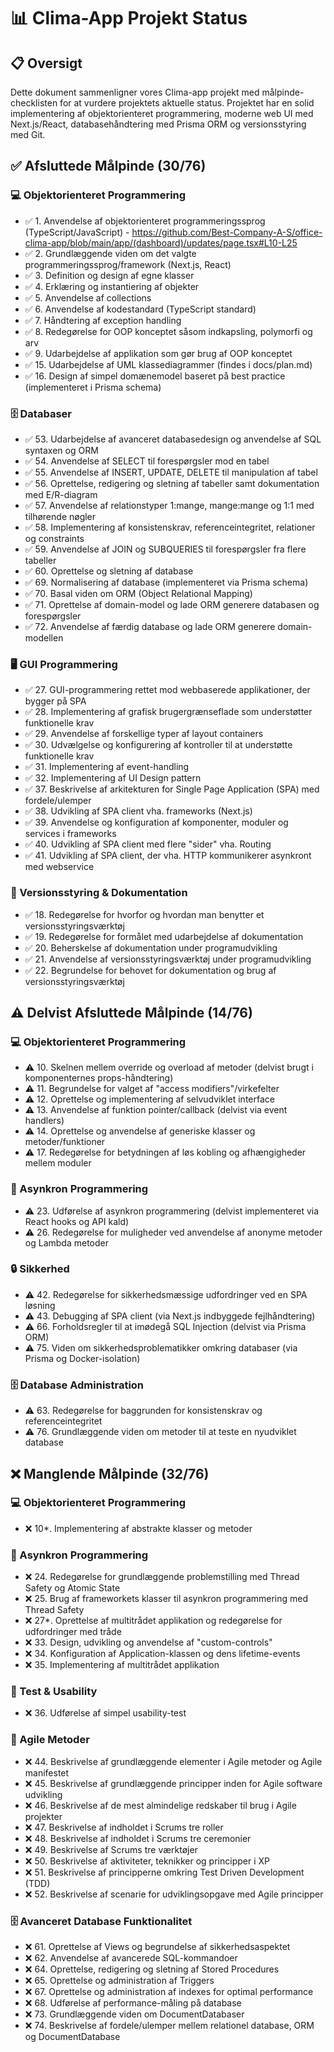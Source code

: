 # 📊 Clima-App Projekt Status

## 📋 Oversigt

Dette dokument sammenligner vores Clima-app projekt med målpinde-checklisten for at vurdere projektets aktuelle status. Projektet har en solid implementering af objektorienteret programmering, moderne web UI med Next.js/React, databasehåndtering med Prisma ORM og versionsstyring med Git.

## ✅ Afsluttede Målpinde (30/76)

### 💻 Objektorienteret Programmering

- ✅ 1. Anvendelse af objektorienteret programmeringssprog (TypeScript/JavaScript) - https://github.com/Best-Company-A-S/office-clima-app/blob/main/app/(dashboard)/updates/page.tsx#L10-L25
- ✅ 2. Grundlæggende viden om det valgte programmeringssprog/framework (Next.js, React)
- ✅ 3. Definition og design af egne klasser
- ✅ 4. Erklæring og instantiering af objekter
- ✅ 5. Anvendelse af collections
- ✅ 6. Anvendelse af kodestandard (TypeScript standard)
- ✅ 7. Håndtering af exception handling
- ✅ 8. Redegørelse for OOP konceptet såsom indkapsling, polymorfi og arv
- ✅ 9. Udarbejdelse af applikation som gør brug af OOP konceptet
- ✅ 15. Udarbejdelse af UML klassediagrammer (findes i docs/plan.md)
- ✅ 16. Design af simpel domænemodel baseret på best practice (implementeret i Prisma schema)

### 🗄️ Databaser

- ✅ 53. Udarbejdelse af avanceret databasedesign og anvendelse af SQL syntaxen og ORM
- ✅ 54. Anvendelse af SELECT til forespørgsler mod en tabel
- ✅ 55. Anvendelse af INSERT, UPDATE, DELETE til manipulation af tabel
- ✅ 56. Oprettelse, redigering og sletning af tabeller samt dokumentation med E/R-diagram
- ✅ 57. Anvendelse af relationstyper 1:mange, mange:mange og 1:1 med tilhørende nøgler
- ✅ 58. Implementering af konsistenskrav, referenceintegritet, relationer og constraints
- ✅ 59. Anvendelse af JOIN og SUBQUERIES til forespørgsler fra flere tabeller
- ✅ 60. Oprettelse og sletning af database
- ✅ 69. Normalisering af database (implementeret via Prisma schema)
- ✅ 70. Basal viden om ORM (Object Relational Mapping)
- ✅ 71. Oprettelse af domain-model og lade ORM generere databasen og forespørgsler
- ✅ 72. Anvendelse af færdig database og lade ORM generere domain-modellen

### 🖥️ GUI Programmering

- ✅ 27. GUI-programmering rettet mod webbaserede applikationer, der bygger på SPA
- ✅ 28. Implementering af grafisk brugergrænseflade som understøtter funktionelle krav
- ✅ 29. Anvendelse af forskellige typer af layout containers
- ✅ 30. Udvælgelse og konfigurering af kontroller til at understøtte funktionelle krav
- ✅ 31. Implementering af event-handling
- ✅ 32. Implementering af UI Design pattern
- ✅ 37. Beskrivelse af arkitekturen for Single Page Application (SPA) med fordele/ulemper
- ✅ 38. Udvikling af SPA client vha. frameworks (Next.js)
- ✅ 39. Anvendelse og konfiguration af komponenter, moduler og services i frameworks
- ✅ 40. Udvikling af SPA client med flere "sider" vha. Routing
- ✅ 41. Udvikling af SPA client, der vha. HTTP kommunikerer asynkront med webservice

### 📝 Versionsstyring & Dokumentation

- ✅ 18. Redegørelse for hvorfor og hvordan man benytter et versionsstyringsværktøj
- ✅ 19. Redegørelse for formålet med udarbejdelse af dokumentation
- ✅ 20. Beherskelse af dokumentation under programudvikling
- ✅ 21. Anvendelse af versionsstyringsværktøj under programudvikling
- ✅ 22. Begrundelse for behovet for dokumentation og brug af versionsstyringsværktøj

## ⚠️ Delvist Afsluttede Målpinde (14/76)

### 💻 Objektorienteret Programmering

- ⚠️ 10. Skelnen mellem override og overload af metoder (delvist brugt i komponenternes props-håndtering)
- ⚠️ 11. Begrundelse for valget af "access modifiers"/virkefelter
- ⚠️ 12. Oprettelse og implementering af selvudviklet interface
- ⚠️ 13. Anvendelse af funktion pointer/callback (delvist via event handlers)
- ⚠️ 14. Oprettelse og anvendelse af generiske klasser og metoder/funktioner
- ⚠️ 17. Redegørelse for betydningen af løs kobling og afhængigheder mellem moduler

### 🔄 Asynkron Programmering

- ⚠️ 23. Udførelse af asynkron programmering (delvist implementeret via React hooks og API kald)
- ⚠️ 26. Redegørelse for muligheder ved anvendelse af anonyme metoder og Lambda metoder

### 🔒 Sikkerhed

- ⚠️ 42. Redegørelse for sikkerhedsmæssige udfordringer ved en SPA løsning
- ⚠️ 43. Debugging af SPA client (via Next.js indbyggede fejlhåndtering)
- ⚠️ 66. Forholdsregler til at imødegå SQL Injection (delvist via Prisma ORM)
- ⚠️ 75. Viden om sikkerhedsproblematikker omkring databaser (via Prisma og Docker-isolation)

### 🗄️ Database Administration

- ⚠️ 63. Redegørelse for baggrunden for konsistenskrav og referenceintegritet
- ⚠️ 76. Grundlæggende viden om metoder til at teste en nyudviklet database

## ❌ Manglende Målpinde (32/76)

### 💻 Objektorienteret Programmering

- ❌ 10\*. Implementering af abstrakte klasser og metoder

### 🔄 Asynkron Programmering

- ❌ 24. Redegørelse for grundlæggende problemstilling med Thread Safety og Atomic State
- ❌ 25. Brug af frameworkets klasser til asynkron programmering med Thread Safety
- ❌ 27\*. Oprettelse af multitrådet applikation og redegørelse for udfordringer med tråde
- ❌ 33. Design, udvikling og anvendelse af "custom-controls"
- ❌ 34. Konfiguration af Application-klassen og dens lifetime-events
- ❌ 35. Implementering af multitrådet applikation

### 🧪 Test & Usability

- ❌ 36. Udførelse af simpel usability-test

### 🔄 Agile Metoder

- ❌ 44. Beskrivelse af grundlæggende elementer i Agile metoder og Agile manifestet
- ❌ 45. Beskrivelse af grundlæggende principper inden for Agile software udvikling
- ❌ 46. Beskrivelse af de mest almindelige redskaber til brug i Agile projekter
- ❌ 47. Beskrivelse af indholdet i Scrums tre roller
- ❌ 48. Beskrivelse af indholdet i Scrums tre ceremonier
- ❌ 49. Beskrivelse af Scrums tre værktøjer
- ❌ 50. Beskrivelse af aktiviteter, teknikker og principper i XP
- ❌ 51. Beskrivelse af principperne omkring Test Driven Development (TDD)
- ❌ 52. Beskrivelse af scenarie for udviklingsopgave med Agile principper

### 🗄️ Avanceret Database Funktionalitet

- ❌ 61. Oprettelse af Views og begrundelse af sikkerhedsaspektet
- ❌ 62. Anvendelse af avancerede SQL-kommandoer
- ❌ 64. Oprettelse, redigering og sletning af Stored Procedures
- ❌ 65. Oprettelse og administration af Triggers
- ❌ 67. Oprettelse og administration af indexes for optimal performance
- ❌ 68. Udførelse af performance-måling på database
- ❌ 73. Grundlæggende viden om DocumentDatabaser
- ❌ 74. Beskrivelse af fordele/ulemper mellem relationel database, ORM og DocumentDatabase
